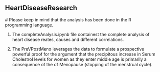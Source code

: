 ## HeartDiseaseResearch
\# Please keep in mind that the analysis has been done in the R programming language.

1. The completeAnalysis.ipynb file containest the complete analysis of heart disease reates, causes and different correlations. 

2. The PreVPostMeno leverages the data to formulate a prospective powerful proof for the argument that the precipitous increase in Serum Cholestrol levels
   for women as they enter middle age is primarily a consequence of the of Menopause (stopping of the menstrual cycle).
